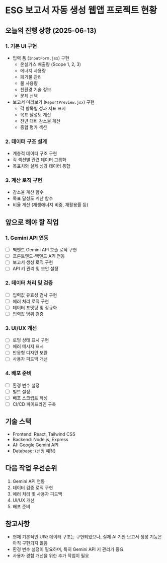 # ESG 보고서 자동 생성 웹앱 프로젝트 현황

## 오늘의 진행 상황 (2025-06-13)

### 1. 기본 UI 구현
- 입력 폼 (`InputForm.jsx`) 구현
  - 온실가스 배출량 (Scope 1, 2, 3)
  - 에너지 사용량
  - 폐기물 관리
  - 물 사용량
  - 친환경 기술 정보
  - 문체 선택
- 보고서 미리보기 (`ReportPreview.jsx`) 구현
  - 각 항목별 성과 지표 표시
  - 목표 달성도 계산
  - 전년 대비 감소율 계산
  - 종합 평가 섹션

### 2. 데이터 구조 설계
- 계층적 데이터 구조 구현
- 각 섹션별 관련 데이터 그룹화
- 목표치와 실제 성과 데이터 통합

### 3. 계산 로직 구현
- 감소율 계산 함수
- 목표 달성도 계산 함수
- 비율 계산 (재생에너지 비중, 재활용률 등)

## 앞으로 해야 할 작업

### 1. Gemini API 연동
- [ ] 백엔드 Gemini API 호출 로직 구현
- [ ] 프론트엔드-백엔드 API 연동
- [ ] 보고서 생성 로직 구현
- [ ] API 키 관리 및 보안 설정

### 2. 데이터 처리 및 검증
- [ ] 입력값 유효성 검사 구현
- [ ] 에러 처리 로직 구현
- [ ] 데이터 포맷팅 및 정규화
- [ ] 입력값 범위 검증

### 3. UI/UX 개선
- [ ] 로딩 상태 표시 구현
- [ ] 에러 메시지 표시
- [ ] 반응형 디자인 보완
- [ ] 사용자 피드백 개선

### 4. 배포 준비
- [ ] 환경 변수 설정
- [ ] 빌드 설정
- [ ] 배포 스크립트 작성
- [ ] CI/CD 파이프라인 구축

## 기술 스택
- Frontend: React, Tailwind CSS
- Backend: Node.js, Express
- AI: Google Gemini API
- Database: (선정 예정)

## 다음 작업 우선순위
1. Gemini API 연동
2. 데이터 검증 로직 구현
3. 에러 처리 및 사용자 피드백
4. UI/UX 개선
5. 배포 준비

## 참고사항
- 현재 기본적인 UI와 데이터 구조는 구현되었으나, 실제 AI 기반 보고서 생성 기능은 아직 구현되지 않음
- 환경 변수 설정이 필요하며, 특히 Gemini API 키 관리가 중요
- 사용자 경험 개선을 위한 추가 작업이 필요 